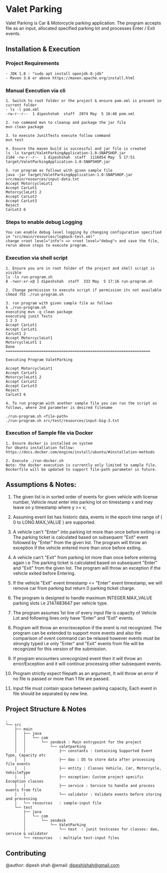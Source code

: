 # Valet Parking
Valet Parking is Car & Motorcycle parking application. The program accepts file as an input, allocated specified parking lot and processes Enter / Exit events.

## Installation & Execution
### Project Requirements
```
- JDK 1.8 : "sudo apt install openjdk-8-jdk"
- Maven 3.6 or above https://maven.apache.org/install.html
```
### Manual Execution via cli
```
1. Switch to root folder or the project & ensure pom.xml is present in current folder
- ls -l pom.xml
-rw-r--r--  1 dipeshshah  staff  2074 May  5 16:46 pom.xml

2. run command mvn to cleanup and package the jar file
mvn clean package

3. to execute JunitTests execute follow command
mvn test

4. Ensure the maven build is successful and jar file is created
ls -ls target/ValetParkingApplication-1.0-SNAPSHOP.jar
2184 -rw-r--r--  1 dipeshshah  staff  1116054 May  5 17:51 target/ValetParkingApplication-1.0-SNAPSHOP.jar

5. run program as follows with given sample file
java -jar target/ValetParkingApplication-1.0-SNAPSHOP.jar src/main/resources/input-data.txt
Accept MotorcycleLot1
Accept CarLot1
MotorcycleLot1 2
Accept CarLot2
Accept CarLot3
Reject
CarLot3 6
```

### Steps to enable debug Logging
```
You can enable debug level logging by changing configuration specified in "src/main/resources/logback-test.xml" 
change <root level="info"> => <root level="debug"> and save the file, rerun above steps to execute program.
```

### Execution via shell script
```
1. Ensure you are in root folder of the project and shell script is visible
ls -ls run-program.sh
8 -rwxr-xr-x@ 1 dipeshshah  staff  333 May  5 17:16 run-program.sh

2. Change permission to execute script if permission its not available
chmod 755 ./run-program.sh

3. run program with given sample file as follows
$ ./run-program.sh
executing mvn -q clean package
executing junit Tests
1 2 3
Accept CarLot1
Accept CarLot1
CarLot1 2
Accept MotorcycleLot1
MotorcycleLot1 1
Done
=================================================================

Executing Program ValetParking

Accept MotorcycleLot1
Accept CarLot1
MotorcycleLot1 2
Accept CarLot2
Accept CarLot3
Reject
CarLot3 6

4. To run program with another sample file you can run the script as follows, where 2nd parameter is desired filename

./run-program.sh <file-path>
./run-program.sh src/test/resources/input-big-3.txt
```

### Execution of Sample file via Docker
```
1. Ensure docker is installed on system
for Ubuntu installation follow: https://docs.docker.com/engine/install/ubuntu/#installation-methods

2. Execute ./run-docker.sh
Note: the docker execution is currently only limited to sample file. Dockerfile will be updated to support file-path parameter in future.
```

##    Assumptions & Notes:

1. The given list is in sorted order of events for given vehicle with license number, Vehicle must enter into parking lot on timestamp x and may leave on y timestamp where y >= x;

2. Assuming event list has historic data, events in the epoch time range of ( 0 to LONG.MAX_VALUE ) are supported.

3. A vehicle can't "Enter" into parking lot more than once before exiting i.e The parking ticket is calculated based on subsequent "Exit" event followed by "Enter" from the given list. The program will throw an exception if the vehicle entered more than once before exiting. 

4. A vehicle can't "Exit" from parking lot more than once before entering again i.e The parking ticket is calculated based on subsequent "Enter" and "Exit" from the given list. The program will throw an exception if the vehicle exited before Entering.

5. If the vehicle "Exit" event timestamp <= "Enter" event timestamp, we will remove car from parking but return 0 parking ticket charge.

6. The program is designed to handle maximum INTEGER.MAX_VALUE parking slots i.e 2147483647 per vehicle type.  

7. The program assumes 1st line of every input file is capacity of Vehicle Lot and following lines only have "Enter" and "Exit" events.

8. Program will throw an error/exception if the event is not recognized. The program can be extended to support more events and also the comparison of event command can be relaxed however events must be strongly typed i.e only "Enter" and "Exit" events from file will be recognized for this version of the submission.

9. If program encounters unrecognized event then it will throw an error/Exception and it will continue processing other subsequent events.

10. Program strictly expect filepath as an argument, It will throw an error if no file is passed or more than 1 file are passed.

11. Input file must contain space between parking capacity, Each event in file should be separated by new line.

## Project Structure & Notes

```
.
└── src
    ├── main
    │   ├── java
    │   │   └── com
    │   │       └── zendesk : Main entrypoint for the project
    │   │           └── valetparking
    │   │               ├── constants : Containing Supported Event Type, Capacity etc
    │   │               ├── dao : DS to store data after processing file events
    │   │               ├── entity : Classes Vehicle, Car, Motorcycle, VehicleType
    │   │               ├── exception: Custom project specific Exception classes
    │   │               ├── service : Service to handle and process events from file
    │   │               └── validator : Validate events before storing and processing
    │   └── resources   : sample-input file
    └── test
        ├── java
        │   └── com
        │       └── zendesk
        │           └── ValetParking
        │               └── test  : junit testcases for classes: dao, service & validator
        └── resources   : multiple test-input files
```

## Contributing

@author: dipesh shah
@email: dipeshlshah@gmail.com